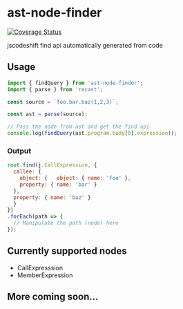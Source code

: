 # ast-node-finder

[![Coverage Status](https://coveralls.io/repos/github/rajasegar/ast-node-finder/badge.svg?branch=master)](https://coveralls.io/github/rajasegar/ast-node-finder?branch=master)

jscodeshift find api automatically generated from code

## Usage
```js
import { findQuery } from 'ast-node-finder';
import { parse } from 'recast';

const source = `foo.bar.baz(1,2,3)`;

const ast = parse(source);

// Pass the node from ast and get the find api
console.log(findQuery(ast.program.body[0].expression));
```

### Output

```js
root.find(j.CallExpression, {
  callee: {
    object: {   object: { name: 'foo' },
    property: { name: 'bar' }
  },
  property: { name: 'baz' }
  }
})
.forEach(path => {
  // Manipulate the path (node) here
});
```

## Currently supported nodes
- CallExpresssion
- MemberExpression

## More coming soon...
